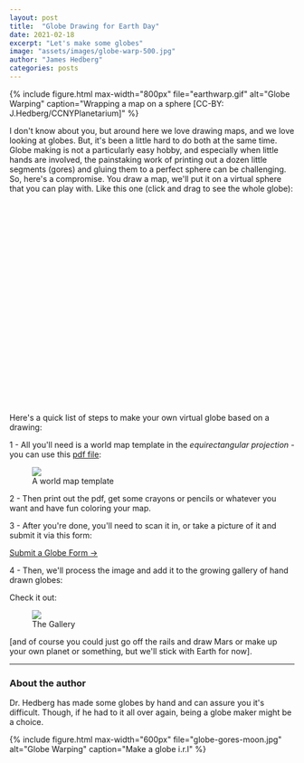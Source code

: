 ```yaml
---
layout: post
title:  "Globe Drawing for Earth Day"
date: 2021-02-18
excerpt: "Let's make some globes"
image: "assets/images/globe-warp-500.jpg"
author: "James Hedberg"
categories: posts
---
```




{%
include figure.html
max-width="800px"
file="earthwarp.gif" alt="Globe Warping"
caption="Wrapping a map on a sphere [CC-BY: J.Hedberg/CCNYPlanetarium]"
%}

I don't know about you, but around here we love drawing maps, and we love looking at globes. But, it's been a little hard to do both at the same time. Globe making is not a particularly easy hobby, and especially when little hands are involved, the painstaking work of printing out a dozen little segments (gores) and gluing them to a perfect sphere can be challenging. So, here's a compromise. You draw a map, we'll put it on a virtual sphere that you can play with. Like this one (click and drag to see the whole globe):

<canvas id="c" style="display: block; padding: 5px;
  width: 50%;
  height: 350px;
  margin: auto;"></canvas>


Here's a quick list of steps to make your own virtual globe based on a drawing:

1 - All you'll need is a world map template in the *equirectangular projection* - you can use this <a href="{{base.url}}/assets/dynamic-media/globes/worldmap-template.pdf">pdf file</a>:


<div class="row">
<figure class="figure d-block mx-auto" style="max-width: 300px;">
<a href="{{base.url}}/assets/dynamic-media/globes/worldmap-template.pdf"><img class="figure-img img-fluid" src="{{base.url}}/assets/images/map-template.jpg"/></a>
   <figcaption class="figure-caption">A world map template</figcaption>
</figure>
</div>




2 - Then print out the pdf, get some crayons or pencils or whatever you want and have fun coloring your map.

3 - After you're done, you'll need to scan it in, or take a picture of it and submit it via this form:

<a href="https://docs.google.com/forms/d/e/1FAIpQLSea36PxYpKEelEz1ogO7Bb7XgUsOYOlIiU5gGtLadPHxuCexQ/viewform?usp=sf_link" class="btn btn-primary" target="_blank">Submit a Globe Form &rarr;</a>

4 - Then, we'll process the image and add it to the growing gallery of hand drawn globes:

Check it out:

<div class="row">
<figure class="figure d-block mx-auto" style="max-width: 300px;">
<a href="{{base.url}}/kids-draw-planets/"><img class="figure-img img-fluid" src="{{base.url}}/assets/images/gallery-thumb.jpg"/></a>
   <figcaption class="figure-caption">The Gallery</figcaption>
</figure>
</div>


[and of course you could just go off the rails and draw Mars or make up your own planet or something, but we'll stick with Earth for now].

---

### About the author

Dr. Hedberg has made some globes by hand and can assure you it's difficult. Though, if he had to it all over again, being a globe maker might be a choice.

{%
include figure.html
max-width="600px"
file="globe-gores-moon.jpg" alt="Globe Warping"
caption="Make a globe i.r.l"
%}

<script type="module">

  import * as THREE from '{{base.url}}/assets/javascript/threejs/three.module.js';
  import { OrbitControls } from '{{base.url}}/assets/javascript/threejs/OrbitControls.js';

function main() {
const canvas = document.querySelector('#c');
const renderer = new THREE.WebGLRenderer({canvas});

const fov = 75;
const aspect = 2;  // the canvas default
const near = 0.1;
const far = 5;
const camera = new THREE.PerspectiveCamera(fov, aspect, near, far);
camera.position.z = 2;

const scene = new THREE.Scene();

{
  const color = 0xFFFFFF;
  const intensity = 1;
  const light = new THREE.DirectionalLight(color, intensity);
  light.position.set(-1, 2, 4);
  scene.add(light);
}

const controls = new OrbitControls( camera, canvas );
controls.minDistance = 1.5;
controls.maxDistance = 5;
controls.enablePan = false;
controls.enableZoom = true;


const geometry = new THREE.SphereGeometry( 1, 64, 32 );
geometry.name = "theGlobe";
const material = new THREE.MeshStandardMaterial({
  roughness: 1
});

const textureLoader = new THREE.TextureLoader();
textureLoader.load("{{base.url}}/assets/dynamic-media/globes/globe-drawings/earth-jah.jpg", function(map) {

  map.anisotropy = 8;

  material.map = map;
  material.needsUpdate = true;
  material.opacity = 1;

});
const theGlobe = new THREE.Mesh( geometry, material )
theGlobe.name = "theGlobe"
scene.add( theGlobe);


function resizeRendererToDisplaySize(renderer) {
  const canvas = renderer.domElement;
  const width = canvas.clientWidth;
  const height = canvas.clientHeight;
  const needResize = canvas.width !== width || canvas.height !== height;
  if (needResize) {
    renderer.setSize(width, height, false);
  }
  return needResize;
}

function render(time) {
  time *= 0.0001;

  theGlobe.rotation.y = time;
  if (resizeRendererToDisplaySize(renderer)) {
    const canvas = renderer.domElement;
    camera.aspect = canvas.clientWidth / canvas.clientHeight;
    camera.updateProjectionMatrix();
  }



  renderer.render(scene, camera);

  requestAnimationFrame(render);
}

requestAnimationFrame(render);
}

main();


</script>
